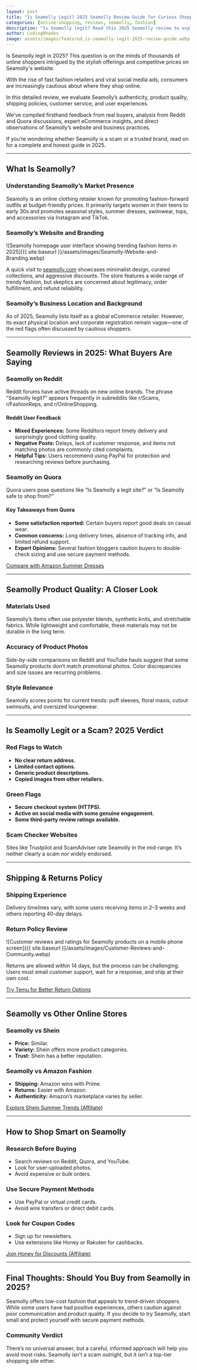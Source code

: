 ```yaml
---
layout: post
title: "Is Seamolly Legit? 2025 Seamolly Review Guide for Curious Shoppers"
categories: [online-shopping, reviews, seamolly, fashion]
description: "Is Seamolly legit? Read this 2025 Seamolly review to explore user opinions, site safety, shipping, and fashion quality before you buy."
author: CodingRhodes
image: assets/images/featured_is-seamolly-legit-2025-review-guide.webp
---
```


Is Seamolly legit in 2025? This question is on the minds of thousands of online shoppers intrigued by the stylish offerings and competitive prices on Seamolly's website. 

With the rise of fast fashion retailers and viral social media ads, consumers are increasingly cautious about where they shop online. 

In this detailed review, we evaluate Seamolly’s authenticity, product quality, shipping policies, customer service, and user experiences. 

We’ve compiled firsthand feedback from real buyers, analysis from Reddit and Quora discussions, expert eCommerce insights, and direct observations of Seamolly’s website and business practices.

If you’re wondering whether Seamolly is a scam or a trusted brand, read on for a complete and honest guide in 2025.

---

## What Is Seamolly?

### Understanding Seamolly’s Market Presence

Seamolly is an online clothing retailer known for promoting fashion-forward outfits at budget-friendly prices. It primarily targets women in their teens to early 30s and promotes seasonal styles, summer dresses, swimwear, tops, and accessories via Instagram and TikTok.

### Seamolly’s Website and Branding

![Seamolly homepage user interface showing trending fashion items in 2025]({{ site.baseurl }}/assets/images/Seamolly-Website-and-Branding.webp)

A quick visit to [seamolly.com](https://www.seamolly.com) showcases minimalist design, curated collections, and aggressive discounts. The store features a wide range of trendy fashion, but skeptics are concerned about legitimacy, order fulfillment, and refund reliability.

### Seamolly’s Business Location and Background

<ins class="adsbygoogle"
     style="display:block"
     data-ad-client="ca-pub-2784742237479601"
     data-ad-slot="3760872290"
     data-ad-format="auto"
     data-full-width-responsive="true"></ins>
<script>
     (adsbygoogle = window.adsbygoogle || []).push({});
</script>

As of 2025, Seamolly lists itself as a global eCommerce retailer. However, its exact physical location and corporate registration remain vague—one of the red flags often discussed by cautious shoppers.

 
<!-- Ads Homepage below top article -->
<ins class="adsbygoogle"
     style="display:block"
     data-ad-client="ca-pub-2784742237479601"
     data-ad-slot="3760872290"
     data-ad-format="auto"
     data-full-width-responsive="true"></ins>
<script>
     (adsbygoogle = window.adsbygoogle || []).push({});
</script>

---

## Seamolly Reviews in 2025: What Buyers Are Saying

### Seamolly on Reddit

Reddit forums have active threads on new online brands. The phrase “Seamolly legit?” appears frequently in subreddits like r/Scams, r/FashionReps, and r/OnlineShopping.

#### Reddit User Feedback

* **Mixed Experiences:** Some Redditors report timely delivery and surprisingly good clothing quality.
* **Negative Posts:** Delays, lack of customer response, and items not matching photos are commonly cited complaints.
* **Helpful Tips:** Users recommend using PayPal for protection and researching reviews before purchasing.

### Seamolly on Quora

Quora users pose questions like “Is Seamolly a legit site?” or “Is Seamolly safe to shop from?”

#### Key Takeaways from Quora

* **Some satisfaction reported:** Certain buyers report good deals on casual wear.
* **Common concerns:** Long delivery times, absence of tracking info, and limited refund support.
* **Expert Opinions:** Several fashion bloggers caution buyers to double-check sizing and use secure payment methods.

[Compare with Amazon Summer Dresses](https://amzn.to/3GWRbFn)

---

## Seamolly Product Quality: A Closer Look

### Materials Used

Seamolly’s items often use polyester blends, synthetic knits, and stretchable fabrics. While lightweight and comfortable, these materials may not be durable in the long term.

### Accuracy of Product Photos

Side-by-side comparisons on Reddit and YouTube hauls suggest that some Seamolly products don’t match promotional photos. Color discrepancies and size issues are recurring problems.

### Style Relevance

Seamolly scores points for current trends: puff sleeves, floral maxis, cutout swimsuits, and oversized loungewear.

---

## Is Seamolly Legit or a Scam? 2025 Verdict

<ins class="adsbygoogle"
     style="display:block"
     data-ad-client="ca-pub-2784742237479601"
     data-ad-slot="3760872290"
     data-ad-format="auto"
     data-full-width-responsive="true"></ins>
<script>
     (adsbygoogle = window.adsbygoogle || []).push({});
</script>

### Red Flags to Watch

* **No clear return address.**
* **Limited contact options.**
* **Generic product descriptions.**
* **Copied images from other retailers.**

### Green Flags

* **Secure checkout system (HTTPS).**
* **Active on social media with some genuine engagement.**
* **Some third-party review ratings available.**

### Scam Checker Websites

Sites like Trustpilot and ScamAdviser rate Seamolly in the mid-range. It’s neither clearly a scam nor widely endorsed.

---

## Shipping & Returns Policy

 
<!-- Ads Homepage below top article -->
<ins class="adsbygoogle"
     style="display:block"
     data-ad-client="ca-pub-2784742237479601"
     data-ad-slot="3760872290"
     data-ad-format="auto"
     data-full-width-responsive="true"></ins>
<script>
     (adsbygoogle = window.adsbygoogle || []).push({});
</script>

### Shipping Experience

Delivery timelines vary, with some users receiving items in 2–3 weeks and others reporting 40-day delays.

### Return Policy Review

![Customer reviews and ratings for Seamolly products on a mobile phone screen]({{ site.baseurl }}/assets/images/Customer-Reviews-and-Community.webp)

Returns are allowed within 14 days, but the process can be challenging. Users must email customer support, wait for a response, and ship at their own cost.

[Try Temu for Better Return Options](https://www.temu.com/)

---

## Seamolly vs Other Online Stores

### Seamolly vs Shein

* **Price:** Similar.
* **Variety:** Shein offers more product categories.
* **Trust:** Shein has a better reputation.

### Seamolly vs Amazon Fashion

* **Shipping:** Amazon wins with Prime.
* **Returns:** Easier with Amazon.
* **Authenticity:** Amazon’s marketplace varies by seller.

[Explore Shein Summer Trends (Affiliate)](https://www.shein.com/)

---

## How to Shop Smart on Seamolly

<ins class="adsbygoogle"
     style="display:block"
     data-ad-client="ca-pub-2784742237479601"
     data-ad-slot="3760872290"
     data-ad-format="auto"
     data-full-width-responsive="true"></ins>
<script>
     (adsbygoogle = window.adsbygoogle || []).push({});
</script>

### Research Before Buying

* Search reviews on Reddit, Quora, and YouTube.
* Look for user-uploaded photos.
* Avoid expensive or bulk orders.

### Use Secure Payment Methods

* Use PayPal or virtual credit cards.
* Avoid wire transfers or direct debit cards.

### Look for Coupon Codes

* Sign up for newsletters.
* Use extensions like Honey or Rakuten for cashbacks.

[Join Honey for Discounts (Affiliate)](https://www.joinhoney.com/)

---

## Final Thoughts: Should You Buy from Seamolly in 2025?

Seamolly offers low-cost fashion that appeals to trend-driven shoppers. While some users have had positive experiences, others caution against poor communication and product quality. If you decide to try Seamolly, start small and protect yourself with secure payment methods.

### Community Verdict

There’s no universal answer, but a careful, informed approach will help you avoid most risks. Seamolly isn't a scam outright, but it isn’t a top-tier shopping site either.


